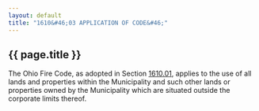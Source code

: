 ```yaml
---
layout: default 
title: "1610&#46;03 APPLICATION OF CODE&#46;"
---
```


{{ page.title }}
----------------

The Ohio Fire Code, as adopted in Section [1610.01](5a38bc94.html),
applies to the use of all lands and properties within the Municipality
and such other lands or properties owned by the Municipality which are
situated outside the corporate limits thereof.
